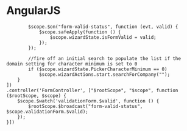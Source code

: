 # AngularJS

<div ng-controller="FormController" ng-form name="validationForm">

            $scope.$on("form-valid-status", function (evt, valid) {
                $scope.safeApply(function () {
                    $scope.wizardState.isFormValid = valid;
                });
            });

            //fire off an initial search to populate the list if the domain setting for character minimum is set to 0
            if ($scope.wizardState.PickerCharacterMinimum == 0)
                $scope.wizardActions.start.searchForCompany("");
        }
    ])
    .controller('FormController', ["$rootScope", "$scope", function ($rootScope, $scope) {
        $scope.$watch('validationForm.$valid', function () {
            $rootScope.$broadcast("form-valid-status", $scope.validationForm.$valid);
        });
    }])
